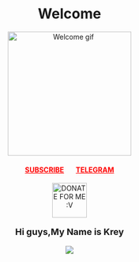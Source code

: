 <!DOCTYPE html>
<html lang="en">
<head>
    <meta charset="UTF-8">
    <meta name="viewport" content="width=device-width, initial-scale=1.0">
    <title>Welcome</title>
</head>
<body>
    <div style="text-align: center;">
        <h1>Welcome</h1>
        <img src="https://telegra.ph/file/4a727b4148415100fc260.jpg" alt="Welcome gif" width="250px">
    </div>
   <div style="text-align: center;">
    <h4 style="display: inline-block; margin-right: 20px;"><a href="https://youtube.com/@kkreyuk" style="color: red;">SUBSCRIBE</a></h4>
    <h4 style="display: inline-block;"><a href="https://t.me/kreyuk" style="color: red;">TELEGRAM</a></h4>
</div>
    <div style="text-align: center;">
        <a href="https://saweria.co/Kreyuk" target="_blank"><img src="https://i.ibb.co/NVdKQdQ/20240321-155753.png" height="70" style="border:0px;height:70px;" alt="DONATE FOR ME :V"></a>
    </div>
    <div style="text-align: center;">
       <div style="text-align: center;">
    <p style="font-size: 18px; font-weight: bold;">Hi guys,My Name is Krey</p>
</div>
    </div>
    <div style="text-align: center;">
        <a href="https://github.com/kkreyuk"><img src="https://github-readme-stats.vercel.app/api?username=kkreyuk&show_icons=true&theme=radical"></a>
    </div>
</body>
</html>